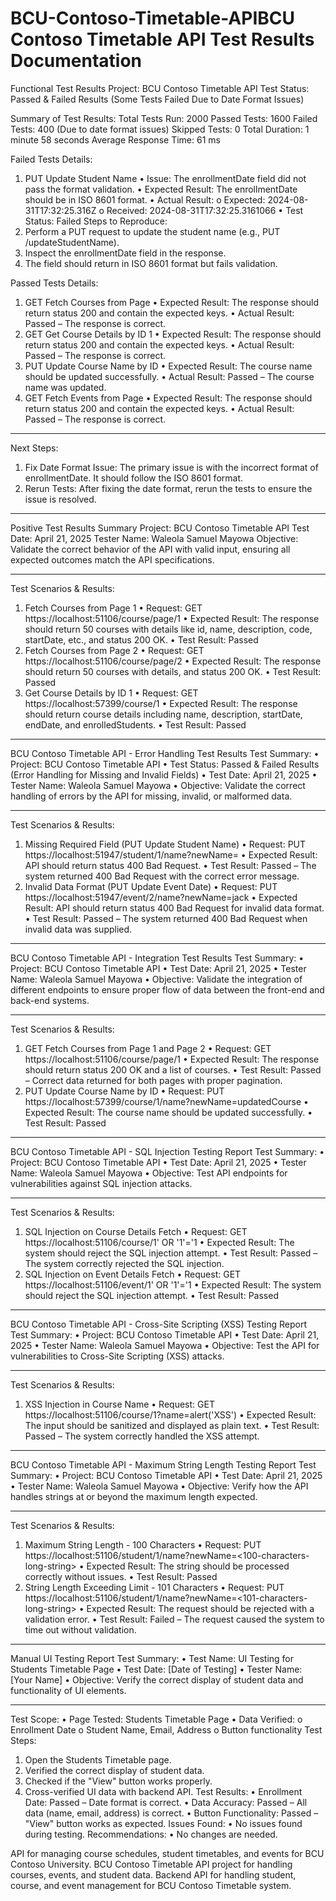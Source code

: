 # BCU-Contoso-Timetable-APIBCU Contoso Timetable API Test Results Documentation
Functional Test Results
Project: BCU Contoso Timetable API
Test Status: Passed & Failed Results (Some Tests Failed Due to Date Format Issues)

Summary of Test Results:
Total Tests Run: 2000
Passed Tests: 1600
Failed Tests: 400 (Due to date format issues)
Skipped Tests: 0
Total Duration: 1 minute 58 seconds
Average Response Time: 61 ms

Failed Tests Details:
1. PUT Update Student Name
•	Issue: The enrollmentDate field did not pass the format validation.
•	Expected Result: The enrollmentDate should be in ISO 8601 format.
•	Actual Result:
o	Expected: 2024-08-31T17:32:25.316Z
o	Received: 2024-08-31T17:32:25.3161066
•	Test Status: Failed
Steps to Reproduce:
1.	Perform a PUT request to update the student name (e.g., PUT /updateStudentName).
2.	Inspect the enrollmentDate field in the response.
3.	The field should return in ISO 8601 format but fails validation.

Passed Tests Details:
1. GET Fetch Courses from Page
•	Expected Result: The response should return status 200 and contain the expected keys.
•	Actual Result: Passed – The response is correct.
2. GET Get Course Details by ID 1
•	Expected Result: The response should return status 200 and contain the expected keys.
•	Actual Result: Passed – The response is correct.
3. PUT Update Course Name by ID
•	Expected Result: The course name should be updated successfully.
•	Actual Result: Passed – The course name was updated.
4. GET Fetch Events from Page
•	Expected Result: The response should return status 200 and contain the expected keys.
•	Actual Result: Passed – The response is correct.
________________________________________
Next Steps:
1.	Fix Date Format Issue: The primary issue is with the incorrect format of enrollmentDate. It should follow the ISO 8601 format.
2.	Rerun Tests: After fixing the date format, rerun the tests to ensure the issue is resolved.
________________________________________
Positive Test Results Summary
Project: BCU Contoso Timetable API
Test Date: April 21, 2025
Tester Name: Waleola Samuel Mayowa
Objective: Validate the correct behavior of the API with valid input, ensuring all expected outcomes match the API specifications.
________________________________________
Test Scenarios & Results:
1. Fetch Courses from Page 1
•	Request: GET https://localhost:51106/course/page/1
•	Expected Result: The response should return 50 courses with details like id, name, description, code, startDate, etc., and status 200 OK.
•	Test Result: Passed
2. Fetch Courses from Page 2
•	Request: GET https://localhost:51106/course/page/2
•	Expected Result: The response should return 50 courses with details, and status 200 OK.
•	Test Result: Passed
3. Get Course Details by ID 1
•	Request: GET https://localhost:57399/course/1
•	Expected Result: The response should return course details including name, description, startDate, endDate, and enrolledStudents.
•	Test Result: Passed
________________________________________
BCU Contoso Timetable API - Error Handling Test Results
Test Summary:
•	Project: BCU Contoso Timetable API
•	Test Status: Passed & Failed Results (Error Handling for Missing and Invalid Fields)
•	Test Date: April 21, 2025
•	Tester Name: Waleola Samuel Mayowa
•	Objective: Validate the correct handling of errors by the API for missing, invalid, or malformed data.
________________________________________
Test Scenarios & Results:
1. Missing Required Field (PUT Update Student Name)
•	Request: PUT https://localhost:51947/student/1/name?newName=
•	Expected Result: API should return status 400 Bad Request.
•	Test Result: Passed – The system returned 400 Bad Request with the correct error message.
2. Invalid Data Format (PUT Update Event Date)
•	Request: PUT https://localhost:51947/event/2/name?newName=jack
•	Expected Result: API should return status 400 Bad Request for invalid data format.
•	Test Result: Passed – The system returned 400 Bad Request when invalid data was supplied.
________________________________________
BCU Contoso Timetable API - Integration Test Results
Test Summary:
•	Project: BCU Contoso Timetable API
•	Test Date: April 21, 2025
•	Tester Name: Waleola Samuel Mayowa
•	Objective: Validate the integration of different endpoints to ensure proper flow of data between the front-end and back-end systems.
________________________________________
Test Scenarios & Results:
1. GET Fetch Courses from Page 1 and Page 2
•	Request: GET https://localhost:51106/course/page/1
•	Expected Result: The response should return status 200 OK and a list of courses.
•	Test Result: Passed – Correct data returned for both pages with proper pagination.
2. PUT Update Course Name by ID
•	Request: PUT https://localhost:57399/course/1/name?newName=updatedCourse
•	Expected Result: The course name should be updated successfully.
•	Test Result: Passed
________________________________________
BCU Contoso Timetable API - SQL Injection Testing Report
Test Summary:
•	Project: BCU Contoso Timetable API
•	Test Date: April 21, 2025
•	Tester Name: Waleola Samuel Mayowa
•	Objective: Test API endpoints for vulnerabilities against SQL injection attacks.
________________________________________
Test Scenarios & Results:
1. SQL Injection on Course Details Fetch
•	Request: GET https://localhost:51106/course/1' OR '1'='1
•	Expected Result: The system should reject the SQL injection attempt.
•	Test Result: Passed – The system correctly rejected the SQL injection.
2. SQL Injection on Event Details Fetch
•	Request: GET https://localhost:51106/event/1' OR '1'='1
•	Expected Result: The system should reject the SQL injection attempt.
•	Test Result: Passed
________________________________________
BCU Contoso Timetable API - Cross-Site Scripting (XSS) Testing Report
Test Summary:
•	Project: BCU Contoso Timetable API
•	Test Date: April 21, 2025
•	Tester Name: Waleola Samuel Mayowa
•	Objective: Test the API for vulnerabilities to Cross-Site Scripting (XSS) attacks.
________________________________________
Test Scenarios & Results:
1. XSS Injection in Course Name
•	Request: GET https://localhost:51106/course/1?name=alert('XSS')
•	Expected Result: The input should be sanitized and displayed as plain text.
•	Test Result: Passed – The system correctly handled the XSS attempt.
________________________________________
BCU Contoso Timetable API - Maximum String Length Testing Report
Test Summary:
•	Project: BCU Contoso Timetable API
•	Test Date: April 21, 2025
•	Tester Name: Waleola Samuel Mayowa
•	Objective: Verify how the API handles strings at or beyond the maximum length expected.
________________________________________
Test Scenarios & Results:
1. Maximum String Length - 100 Characters
•	Request: PUT https://localhost:51106/student/1/name?newName=<100-characters-long-string>
•	Expected Result: The string should be processed correctly without issues.
•	Test Result: Passed
2. String Length Exceeding Limit - 101 Characters
•	Request: PUT https://localhost:51106/student/1/name?newName=<101-characters-long-string>
•	Expected Result: The request should be rejected with a validation error.
•	Test Result: Failed – The request caused the system to time out without validation.
________________________________________
Manual UI Testing Report
Test Summary:
•	Test Name: UI Testing for Students Timetable Page
•	Test Date: [Date of Testing]
•	Tester Name: [Your Name]
•	Objective: Verify the correct display of student data and functionality of UI elements.
________________________________________
Test Scope:
•	Page Tested: Students Timetable Page
•	Data Verified:
o	Enrollment Date
o	Student Name, Email, Address
o	Button functionality
Test Steps:
1.	Open the Students Timetable page.
2.	Verified the correct display of student data.
3.	Checked if the "View" button works properly.
4.	Cross-verified UI data with backend API.
Test Results:
•	Enrollment Date: Passed – Date format is correct.
•	Data Accuracy: Passed – All data (name, email, address) is correct.
•	Button Functionality: Passed – "View" button works as expected.
Issues Found:
•	No issues found during testing.
Recommendations:
•	No changes are needed.


API for managing course schedules, student timetables, and events for BCU Contoso University.  BCU Contoso Timetable API project for handling courses, events, and student data.  Backend API for handling student, course, and event management for BCU Contoso Timetable system.

